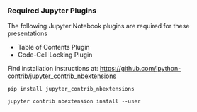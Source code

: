 ### Required Jupyter Plugins

The following Jupyter Notebook plugins are required for these presentations

* Table of Contents Plugin
* Code-Cell Locking Plugin

Find installation instructions at:
https://github.com/ipython-contrib/jupyter_contrib_nbextensions

`pip install jupyter_contrib_nbextensions`

`jupyter contrib nbextension install --user`


